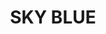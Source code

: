 ---
title: "SKY BLUE"
price: "TBA"
desc: "Opis nije dostupan"
img_path: "/assets/img/A.MIG-3528.jpg"
brand: AMMO
available: true
cat: "weathering"
subcat: "OILBRUSHERS"
subsubcat: "SS"
---